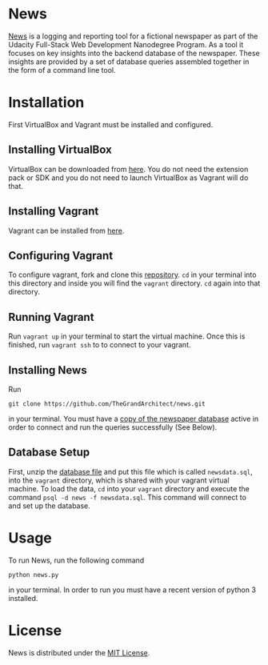# News
[News](https://github.com/TheGrandArchitect/news) is a logging and reporting tool for a fictional 
newspaper as part of the Udacity Full-Stack Web Development Nanodegree Program. As a tool it focuses
on key insights into the backend database of the newspaper. These insights are provided by a set 
of database queries assembled together in the form of a command line tool.

# Installation
First VirtualBox and Vagrant must be installed and configured.

## Installing VirtualBox
VirtualBox can be downloaded from [here](https://www.virtualbox.org/wiki/Download_Old_Builds_5_1).
You do not need the extension pack or SDK and you do not need to launch VirtualBox as Vagrant 
will do that.

## Installing Vagrant
Vagrant can be installed from [here](https://www.vagrantup.com/downloads.html).

## Configuring Vagrant
To configure vagrant, fork and clone this [repository](https://github.com/udacity/fullstack-nanodegree-vm).
`cd` in your terminal into this directory and inside you will find the `vagrant` directory.
`cd` again into that directory.

## Running Vagrant
Run `vagrant up` in your terminal to start the virtual machine. Once this is finished, run `vagrant ssh` to
to connect to your vagrant.

## Installing News
Run
```
git clone https://github.com/TheGrandArchitect/news.git
```
in your terminal. You must have a [copy of the newspaper database](https://d17h27t6h515a5.cloudfront.net/topher/2016/August/57b5f748_newsdata/newsdata.zip) active in order to connect
and run the queries successfully (See Below).

## Database Setup
First, unzip the [database file](https://d17h27t6h515a5.cloudfront.net/topher/2016/August/57b5f748_newsdata/newsdata.zip) and
put this file which is called `newsdata.sql`, into the `vagrant` directory, which is shared with your vagrant virtual machine.
To load the data, `cd` into your `vagrant` directory and execute the command `psql -d news -f newsdata.sql`. This command will
connect to and set up the database.

# Usage
To run News, run the following command
```
python news.py
```
in your terminal. In order to run you must have a recent version of python 3 installed.

# License

News is distributed under the [MIT License](https://spdx.org/licenses/MIT.html).
